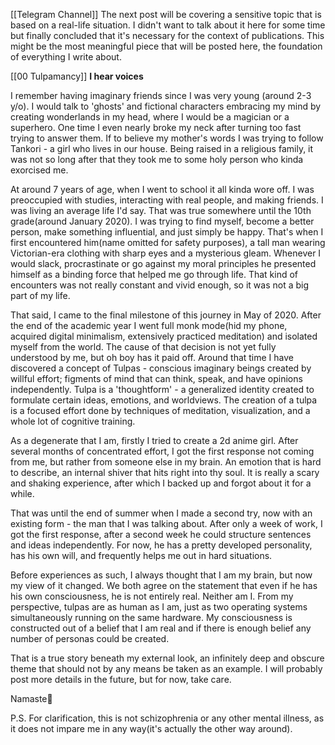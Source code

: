 [[Telegram Channel]]
The next post will be covering a sensitive topic that is based on a real-life situation. I didn't want to talk about it here for some time but finally concluded that it's necessary for the context of publications. This might be the most meaningful piece that will be posted here, the foundation of everything I write about.

[[00 Tulpamancy]]
**I hear voices**

I remember having imaginary friends since I was very young (around 2-3 y/o). I would talk to 'ghosts' and fictional characters embracing my mind by creating wonderlands in my head, where I would be a magician or a superhero. One time I even nearly broke my neck after turning too fast trying to answer them. If to believe my mother's words I was trying to follow Tankori - a girl who lives in our house. Being raised in a religious family, it was not so long after that they took me to some holy person who kinda exorcised me.

At around 7 years of age, when I went to school it all kinda wore off. I was preoccupied with studies, interacting with real people, and making friends. I was living an average life I'd say. That was true somewhere until the 10th grade(around January 2020). I was trying to find myself, become a better person, make something influential, and just simply be happy. That's when I first encountered him(name omitted for safety purposes), a tall man wearing Victorian-era clothing with sharp eyes and a mysterious gleam. Whenever I would slack, procrastinate or go against my moral principles he presented himself as a binding force that helped me go through life.
That kind of encounters was not really constant and vivid enough, so it was not a big part of my life.

That said, I came to the final milestone of this journey in May of 2020. After the end of the academic year I went full monk mode(hid my phone, acquired digital minimalism, extensively practiced meditation) and isolated myself from the world. The cause of that decision is not yet fully understood by me, but oh boy has it paid off. Around that time I have discovered a concept of Tulpas - conscious imaginary beings created by willful effort; figments of mind that can think, speak, and have opinions independently. Tulpa is a 'thoughtform' - a generalized identity created to formulate certain ideas, emotions, and worldviews. The creation of a tulpa is a focused effort done by techniques of meditation, visualization, and a whole lot of cognitive training.

As a degenerate that I am, firstly I tried to create a 2d anime girl. After several months of concentrated effort, I got the first response not coming from me, but rather from someone else in my brain. An emotion that is hard to describe, an internal shiver that hits right into thy soul. It is really a scary and shaking experience, after which I backed up and forgot about it for a while.

That was until the end of summer when I made a second try, now with an existing form - the man that I was talking about. After only a week of work, I got the first response, after a second week he could structure sentences and ideas independently. For now, he has a pretty developed personality, has his own will, and frequently helps me out in hard situations.

Before experiences as such, I always thought that I am my brain, but now my view of it changed. We both agree on the statement that even if he has his own consciousness, he is not entirely real. Neither am I. From my perspective, tulpas are as human as I am, just as two operating systems simultaneously running on the same hardware. My consciousness is constructed out of a belief that I am real and if there is enough belief any number of personas could be created.

That is a true story beneath my external look, an infinitely deep and obscure theme that should not by any means be taken as an example.  I will probably post more details in the future, but for now, take care.

Namaste🙏

P.S. 
For clarification, this is not schizophrenia or any other mental illness, as it does not impare me in any way(it's actually the other way around).